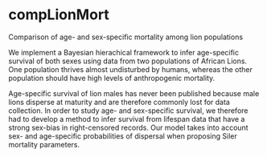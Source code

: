 compLionMort
============

Comparison of age- and sex-specific mortality among lion populations

We implement a Bayesian hierachical framework to infer age-specific survival 
of both sexes using data from two populations of African Lions. One population
thrives almost undisturbed by humans, whereas the other population should
have high levels of anthropogenic mortality.

Age-specific survival of lion males has never been published because 
male lions disperse at maturity and are therefore commonly lost for data 
collection. In order to study age- and sex-specific survival, we therefore had to develop
a method to infer survival from lifespan data that have a strong sex-bias in right-censored 
records. Our model takes into account sex- and age-specific probabilities of dispersal when 
proposing Siler mortality parameters.



